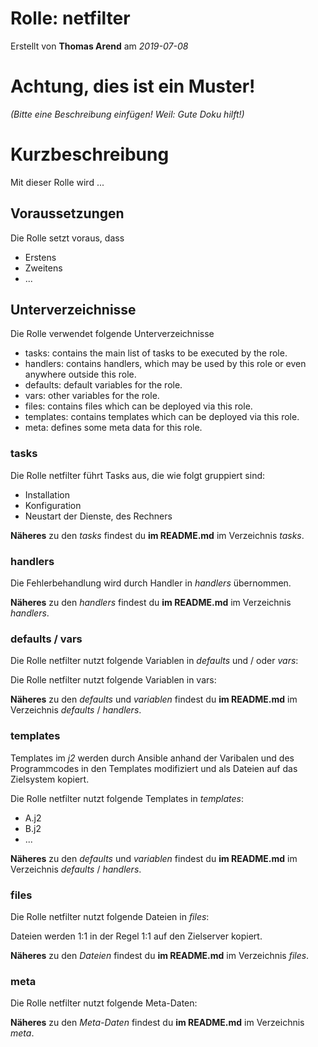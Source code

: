# Rolle: netfilter

Erstellt von **Thomas Arend** am *2019-07-08*

# Achtung, dies ist ein **Muster!**

*(Bitte eine Beschreibung einfügen! Weil: Gute Doku hilft!)*

# Kurzbeschreibung

Mit dieser Rolle wird ...

## Voraussetzungen

Die Rolle setzt voraus, dass

- Erstens
- Zweitens
- ...

## Unterverzeichnisse

Die Rolle verwendet folgende Unterverzeichnisse

- tasks:        contains the main list of tasks to be executed by the role.
- handlers:     contains handlers, which may be used by this role or even anywhere outside this role.
- defaults:     default variables for the role.
- vars:         other variables for the role.
- files:        contains files which can be deployed via this role.
- templates:    contains templates which can be deployed via this role.
- meta:         defines some meta data for this role.

### tasks

Die Rolle netfilter führt Tasks aus, die wie folgt gruppiert sind:

- Installation
- Konfiguration
- Neustart der Dienste, des Rechners

**Näheres** zu den *tasks* findest du **im README.md** im Verzeichnis *tasks*.

### handlers

Die Fehlerbehandlung wird durch Handler in *handlers* übernommen. 

**Näheres** zu den *handlers* findest du **im README.md** im Verzeichnis *handlers*.

### defaults / vars

Die Rolle netfilter nutzt folgende Variablen in *defaults* und / oder *vars*:

Die Rolle netfilter nutzt folgende Variablen in vars:

**Näheres** zu den *defaults* und *variablen* findest du **im README.md** im Verzeichnis *defaults* / *handlers*.

### templates

Templates im *j2* werden durch Ansible anhand der Varibalen und des Programmcodes in den Templates modifiziert und als Dateien auf das Zielsystem kopiert.

Die Rolle netfilter nutzt folgende Templates in *templates*:

- A.j2
- B.j2
- ...

**Näheres** zu den *defaults* und *variablen* findest du **im README.md** im Verzeichnis *defaults* / *handlers*.

### files

Die Rolle netfilter nutzt folgende Dateien in *files*:

Dateien werden 1:1 in der Regel 1:1 auf den Zielserver kopiert.

**Näheres** zu den *Dateien* findest du **im README.md** im Verzeichnis *files*.

### meta

Die Rolle netfilter nutzt folgende Meta-Daten:

**Näheres** zu den *Meta-Daten* findest du **im README.md** im Verzeichnis *meta*.

